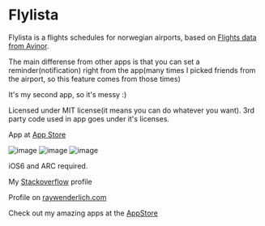Flylista
========
Flylista is a flights schedules for norwegian airports,
based on [Flights data from Avinor](http://www.avinor.no/avinor/trafikk/50_Flydata).

The main differense from other apps is that you can set a reminder(notification) right from the app(many times I picked friends from the airport, so this feature comes from those times) 

It's my second app, so it's messy :)

Licensed under MIT license(it means you can do whatever you want).
3rd party code used in app goes under it's licenses.

App at [App Store](https://itunes.apple.com/app/flylista/id486934512?mt=8)

![image](http://farm9.staticflickr.com/8216/8277363792_39b8a24c80.jpg)  ![image](http://farm9.staticflickr.com/8081/8276306013_1f3ed5d7a2.jpg)  ![image](http://farm9.staticflickr.com/8350/8277363918_bb664fcd16.jpg)

iOS6 and ARC required.

My [Stackoverflow](http://stackoverflow.com/users/592035/flink) profile

Profile on [raywenderlich.com](http://www.raywenderlich.com/about#dmitryshmidt)

Check out my amazing apps at the [AppStore](http://search.itunes.apple.com/WebObjects/MZContentLink.woa/wa/link?path=apps%2fshmidt)
